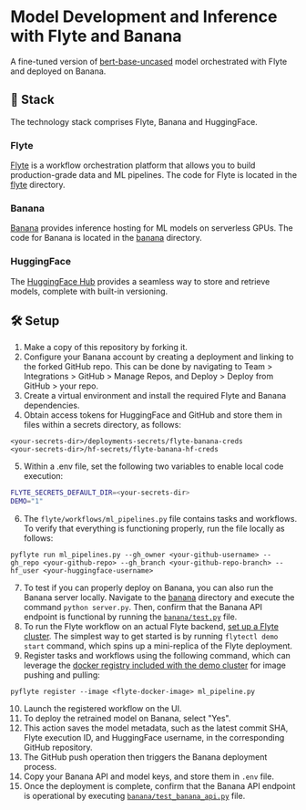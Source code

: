 # Model Development and Inference with Flyte and Banana

A fine-tuned version of [bert-base-uncased](https://huggingface.co/bert-base-uncased) model orchestrated with Flyte and deployed on Banana.

## 🥞 Stack

The technology stack comprises Flyte, Banana and HuggingFace.

### Flyte
[Flyte](https://flyte.org/) is a workflow orchestration platform that allows you to build production-grade data and ML pipelines.
The code for Flyte is located in the [flyte](flyte/) directory.

### Banana
[Banana](https://www.banana.dev/) provides inference hosting for ML models on serverless GPUs.
The code for Banana is located in the [banana](banana/) directory.

### HuggingFace
The [HuggingFace Hub](https://huggingface.co/models) provides a seamless way to store and retrieve models, complete with built-in versioning.

## 🛠️ Setup

1. Make a copy of this repository by forking it.
2. Configure your Banana account by creating a deployment and linking to the forked GitHub repo. This can be done by navigating to Team > Integrations > GitHub > Manage Repos, and Deploy > Deploy from GitHub > your repo.
3. Create a virtual environment and install the required Flyte and Banana dependencies.
4. Obtain access tokens for HuggingFace and GitHub and store them in files within a secrets directory, as follows:

```
<your-secrets-dir>/deployments-secrets/flyte-banana-creds
<your-secrets-dir>/hf-secrets/flyte-banana-hf-creds
```

5. Within a .env file, set the following two variables to enable local code execution:

```bash
FLYTE_SECRETS_DEFAULT_DIR=<your-secrets-dir>
DEMO="1"
```

6. The `flyte/workflows/ml_pipelines.py` file contains tasks and workflows. To verify that everything is functioning properly, run the file locally as follows:

```
pyflyte run ml_pipelines.py --gh_owner <your-github-username> --gh_repo <your-github-repo> --gh_branch <your-github-repo-branch> --hf_user <your-huggingface-username>
```

7. To test if you can properly deploy on Banana, you can also run the Banana server locally. Navigate to the [banana](banana/) directory and execute the command `python server.py`. Then, confirm that the Banana API endpoint is functional by running the [`banana/test.py`](banana/test.py) file.
8. To run the Flyte workflow on an actual Flyte backend, [set up a Flyte cluster](https://docs.flyte.org/en/latest/deployment/deployment/index.html). The simplest way to get started is by running `flytectl demo start` command, which spins up a mini-replica of the Flyte deployment.
9. Register tasks and workflows using the following command, which can leverage the [docker registry included with the demo cluster](https://docs.flyte.org/en/latest/deployment/deployment/sandbox.html#start-the-sandbox) for image pushing and pulling:

```
pyflyte register --image <flyte-docker-image> ml_pipeline.py
```
   
10. Launch the registered workflow on the UI.
11. To deploy the retrained model on Banana, select "Yes".
12. This action saves the model metadata, such as the latest commit SHA, Flyte execution ID, and HuggingFace username, in the corresponding GitHub repository.
13. The GitHub push operation then triggers the Banana deployment process.
14. Copy your Banana API and model keys, and store them in `.env` file.
15. Once the deployment is complete, confirm that the Banana API endpoint is operational by executing [`banana/test_banana_api.py`](banana/test_banana_api.py) file.

